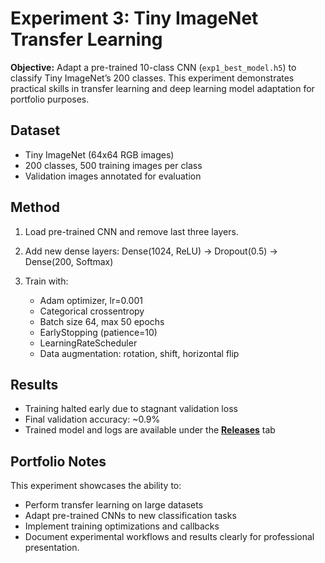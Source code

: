 # Experiment 3: Tiny ImageNet Transfer Learning

**Objective:** Adapt a pre-trained 10-class CNN (`exp1_best_model.h5`) to classify Tiny ImageNet’s 200 classes. This experiment demonstrates practical skills in transfer learning and deep learning model adaptation for portfolio purposes.

## Dataset

* Tiny ImageNet (64x64 RGB images)
* 200 classes, 500 training images per class
* Validation images annotated for evaluation

## Method

1. Load pre-trained CNN and remove last three layers.
2. Add new dense layers: Dense(1024, ReLU) → Dropout(0.5) → Dense(200, Softmax)
3. Train with:

   * Adam optimizer, lr=0.001
   * Categorical crossentropy
   * Batch size 64, max 50 epochs
   * EarlyStopping (patience=10)
   * LearningRateScheduler
   * Data augmentation: rotation, shift, horizontal flip

## Results

* Training halted early due to stagnant validation loss
* Final validation accuracy: \~0.9%
* Trained model and logs are available under the **[Releases](https://github.com/aa57c/Deep_Learning_Experiments/releases/tag/v.1.0.0)** tab

## Portfolio Notes

This experiment showcases the ability to:

* Perform transfer learning on large datasets
* Adapt pre-trained CNNs to new classification tasks
* Implement training optimizations and callbacks
* Document experimental workflows and results clearly for professional presentation.
